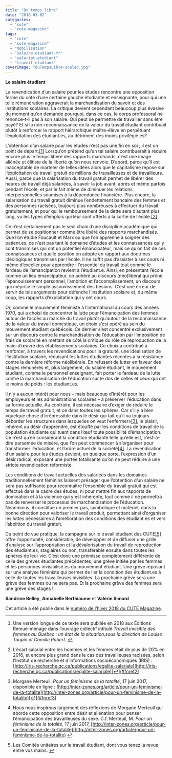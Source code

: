 ```yaml
---
title: "Du temps libre"
date: "2018-03-02"
categories: 
  - "cute"
  - "cute-magazine"
tags: 
  - "cute"
  - "cute-magazine"
  - "mobilisation"
  - "salaire-etudiant-fr"
  - "salariat-etudiant"
  - "travail-etudiant"
coverImage: "duTempsLibre-scaled.jpg"
---
```


**Le salaire étudiant**

La revendication d’un salaire pour les études rencontre une opposition ferme du côté d’une certaine gauche étudiante et enseignante, pour qui une telle rémunération aggraverait la marchandisation du savoir et des institutions scolaires. La critique devient cependant beaucoup plus évasive du moment qu’on demande pourquoi, dans ce cas, le corps professoral ne renonce-t-il pas à son salaire. Qui peut se permettre de travailler sans être payé? Et si la non-reconnaissance de la valeur du travail étudiant contribuait plutôt à renforcer le rapport hiérarchique maître-élève en perpétuant l’exploitation des étudiant.es, au détriment des moins privilégié.es?

L’obtention d’un salaire pour les études n’est pas une fin en soi ; il est un point de départ.[\[1\]](#fn1) Lorsqu’on prétend qu’un tel salaire contribuerait à réduire encore plus le temps libéré des rapports marchands, c’est une image aliénée et élitiste de la liberté qu’on nous renvoie. D’abord, parce qu’il est inacceptable de marteler de telles idées alors que le capitalisme repose sur l’exploitation du travail gratuit de millions de travailleuses et de travailleurs. Aussi, parce que la salarisation du travail gratuit permet de libérer des heures de travail déjà salariées, à savoir la job avant, après et même parfois pendant l’école, et par le fait même de diminuer les relations interpersonnelles soumises à la dépendance financière. Plus encore, la salarisation du travail gratuit diminue l’endettement bancaire des femmes et des personnes racisées, toujours plus nombreuses à effectuer du travail gratuitement, et pour qui le remboursement de la dette sera d’autant plus long, vu les types d’emplois qui leur sont offerts à la sortie de l’école.[\[2\]](#fn2)

Ce n’est certainement pas le seul choix d’une discipline académique qui permet de se positionner comme être libéré des rapports marchandisés. Que l’on étudie Foucault et Marx ou que l’on apprenne à soigner des patient.es, ce n’est pas tant le domaine d’études et les connaissances qui y sont transmises qui ont un potentiel émancipateur, mais ce qu’on fait de ces connaissances et quelle position on adopte en rapport aux doctrines idéologiques transmises par l’école. Il ne suffit pas d’assister à ses cours ni même d’exceller pour apprendre : l’essentiel du travail tout comme le fardeau de l’émancipation revient à l’étudiant.e. Ainsi, en présentant l’école comme un lieu émancipateur, on adhère au discours (néo)libéral qui prône l’épanouissement personnel, l’ambition et l’accomplissement, un discours qui méprise le simple assouvissement des besoins. C’est une erreur de servir de tels arguments pour défendre l’institution scolaire et, du même coup, les rapports d’exploitation qui y ont cours.

Or, comme le mouvement féministe à l’international au cours des années 1970, qui a choisi de concentrer la lutte pour l’émancipation des femmes autour de l’accès au marché du travail plutôt qu’autour de la reconnaissance de la valeur du travail domestique, un choix s’est opéré au sein du mouvement étudiant québécois. Ce dernier s’est concentré exclusivement sur un discours contre la marchandisation de l’éducation par l’imposition de frais de scolarité en mettant de côté la critique du rôle de reproduction de la main-d’œuvre des établissements scolaires. Ce choix a contribué à renforcer, à travers les revendications pour la gratuité, une idéalisation de l’institution scolaire, réduisant les luttes étudiantes récentes à la résistance contre la dernière réforme néolibérale. En refusant de lutter en faveur des stages rémunérés et, plus largement, du salaire étudiant, le mouvement étudiant, comme le personnel enseignant, fait porter le fardeau de la lutte contre la marchandisation de l’éducation sur le dos de celles et ceux qui ont le moins de poids : les étudiant.es.

Il n’y a aucun intérêt pour nous – mais beaucoup d’intérêt pour les employeurs et les administrations scolaires – à préserver l’éducation dans sa forme actuelle. Au contraire, il est nécessaire d’exiger de réduire le temps de travail gratuit, et ce dans toutes les sphères. Car s’il y a bien «quelque chose d’irrépressible dans le désir qui fait qu’il va toujours déborder les structures dans lesquelles on veut l’enfermer»[\[3\]](#fn3), le plaisir, inhérent au désir d’apprendre, est étouffé par les conditions de travail de la population étudiante qui tuent dans l’œuf toute possibilité d’émancipation. Ce n’est qu’en considérant la condition étudiante telle qu’elle est, c’est-à-dire parsemée de misère, que l’on peut commencer à s’organiser pour transformer l’éducation, et l’ordre actuel de la société[\[4\]](#fn4). La revendication d’un salaire pour les études devient, en quelque sorte, l’expression d’un désir radical, exposant une portée totalisante qu’on ne peut réduire à une stricte revendication réformiste.

Les conditions de travail actuelles des salariées dans les domaines traditionnellement féminins laissent présager que l’obtention d’un salaire ne sera pas suffisante pour reconnaître l’ensemble du travail gratuit qui est effectué dans le cadre des études, ni pour mettre fin aux rapports de domination et à la violence qui y est inhérente, tout comme il ne permettra pas de renverser le processus de marchandisation de l’éducation. Néanmoins, il constitue un premier pas, symbolique et matériel, dans la bonne direction pour valoriser le travail produit, permettant ainsi d’organiser les luttes nécessaires à l’amélioration des conditions des étudiant.es et vers l’abolition du travail gratuit.

Du point de vue pratique, la campagne sur le travail étudiant des CUTE[\[5\]](#fn5) offre l’opportunité, considérable, de développer et de diffuser une grille d’analyse sur l’appropriation et la dévalorisation du travail de reproduction des étudiant.es, stagiaires ou non, transférable ensuite dans toutes les sphères de leur vie. C’est donc une prémisse complètement différente de celle des grèves étudiantes précédentes, une grève initiée par les femmes et les personnes invisibilisé.es du mouvement étudiant. Une grève reposant sur une analyse féministe qui permet de lier la condition des étudiant.es à celle de toutes les travailleuses invisibles. La prochaine grève sera une grève des femmes ou ne sera pas. Et la prochaine grève des femmes sera une grève des stages !

**Sandrine Belley**, **Annabelle Berthiaume** et **Valérie Simard**

Cet article a été publié dans le [numéro de l’hiver 2018 du CUTE Magazine](https://issuu.com/cute-mv/docs/cute_magazine_-_hiver_2018).

* * *

1. Une version longue de ce texte sera publiée en 2018 aux Éditions Remue-ménage dans l’ouvrage collectif intitulé _Travail invisible des femmes au Québec : un état de la situation,sous la direction de Louise Toupin et Camille Robert_. [↩︎](#fnref1)
    
2. L’écart salarial entre les hommes et les femmes était de plus de 20% en 2016, et encore plus grand dans le cas des travailleuses racisées, selon l’Institut de recherche et d’informations socioéconomiques (IRIS) : [http://iris-recherche.qc.ca/publications/egalite-salariale](http://iris-recherche.qc.ca/publications/egalite-salariale)[↩︎](#fnref2)
    
3. Morgane Merteuil. _Pour un féminisme de la totalité_, 17 juin 2017, disponible en ligne : [http://inter-zones.org/article/pour-un-feminisme-de-la-totalite](http://inter-zones.org/article/pour-un-feminisme-de-la-totalite)[↩︎](#fnref3)
    
4. Nous nous inspirons largement des réflexions de Morgane Merteuil qui aborde cette opposition entre désir et aliénation pour penser l’émancipation des travailleuses du sexe. C.f. Merteuil, M. _Pour un féminisme de la totalité_, 17 juin 2017, [http://inter-zones.org/article/pour-un-feminisme-de-la-totalite](http://inter-zones.org/article/pour-un-feminisme-de-la-totalite) [↩︎](#fnref4)
    
5. Les Comités unitaires sur le travail étudiant, dont vous tenez la revue entre vos mains. [↩︎](#fnref5)
